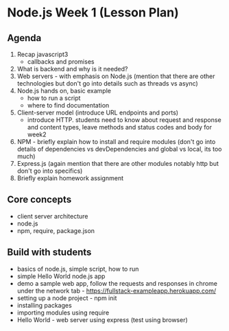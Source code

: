 # Node.js Week 1 (Lesson Plan)

## Agenda

1. Recap javascript3
    * callbacks and promises
2. What is backend and why is it needed?
3. Web servers - with emphasis on Node.js (mention that there are other technologies but don't go into details such as threads vs async)
4. Node.js hands on, basic example
   * how to run a script
   * where to find documentation
5. Client-server model (introduce URL endpoints and ports)
     * introduce HTTP. students need to know about request and response and content types, leave methods and status codes and body for week2
6. NPM - briefly explain how to install and require modules (don't go into details of dependencies vs devDependencies and global vs local, its too much)
7. Express.js (again mention that there are other modules notably http but don't go into specifics)
8. Briefly explain homework assignment

## Core concepts

* client server architecture
* node.js
* npm, require, package.json

## Build with students
* basics of node.js, simple script, how to run
* simple Hello World node.js app
* demo a sample web app, follow the requests and responses in chrome under the network tab - https://fullstack-exampleapp.herokuapp.com/
* setting up a node project - npm init
* installing packages
* importing modules using require
* Hello World - web server using express (test using browser)
